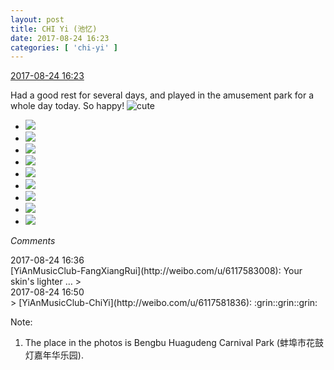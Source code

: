 ```yaml
---
layout: post
title: CHI Yi (池忆)
date: 2017-08-24 16:23
categories: [ 'chi-yi' ]
---
```


<div class="weibo-info">
  <a href="http://weibo.com/6117581836/FiAB5tPPo">2017-08-24 16:23</a>
</div>

Had a good rest for several days, and played in the amusement park for a whole day today. So happy! ![cute](http://img.t.sinajs.cn/t4/appstyle/expression/ext/normal/14/tza_org.gif)

<!-- more -->

<ul class="weibo-pic-list-3">
  <li class="weibo-pic">
    <a href="http://wx1.sinaimg.cn/mw690/006G0KuMly1fiuw1xh4erj30k00qonb1.jpg"><img src="//wx1.sinaimg.cn/thumb150/006G0KuMly1fiuw1xh4erj30k00qonb1.jpg" /></a>
  </li>
  <li class="weibo-pic">
    <a href="http://wx2.sinaimg.cn/mw690/006G0KuMly1fiuw1xu5k2j30k00qo7fm.jpg"><img src="//wx2.sinaimg.cn/thumb150/006G0KuMly1fiuw1xu5k2j30k00qo7fm.jpg" /></a>
  </li>
  <li class="weibo-pic">
    <a href="http://wx3.sinaimg.cn/mw690/006G0KuMly1fiuw1wmcjsj30qo0zk7u9.jpg"><img src="//wx3.sinaimg.cn/thumb150/006G0KuMly1fiuw1wmcjsj30qo0zk7u9.jpg" /></a>
  </li>
  <li class="weibo-pic">
    <a href="http://wx4.sinaimg.cn/mw690/006G0KuMly1fiuw1y9h4rj30qo0zktzs.jpg"><img src="//wx4.sinaimg.cn/thumb150/006G0KuMly1fiuw1y9h4rj30qo0zktzs.jpg" /></a>
  </li>
  <li class="weibo-pic">
    <a href="http://wx3.sinaimg.cn/mw690/006G0KuMly1fiuw1yvbjaj30zk0qo7wh.jpg"><img src="//wx3.sinaimg.cn/thumb150/006G0KuMly1fiuw1yvbjaj30zk0qo7wh.jpg" /></a>
  </li>
  <li class="weibo-pic">
    <a href="http://wx4.sinaimg.cn/mw690/006G0KuMly1fiuw1zevuqj30zk0qoqmx.jpg"><img src="//wx4.sinaimg.cn/thumb150/006G0KuMly1fiuw1zevuqj30zk0qoqmx.jpg" /></a>
  </li>
  <li class="weibo-pic">
    <a href="http://wx4.sinaimg.cn/mw690/006G0KuMly1fiuw1zvvbkj30zk0qo7wh.jpg"><img src="//wx4.sinaimg.cn/thumb150/006G0KuMly1fiuw1zvvbkj30zk0qo7wh.jpg" /></a>
  </li>
  <li class="weibo-pic">
    <a href="http://wx3.sinaimg.cn/mw690/006G0KuMly1fiuw20dx84j30qo0qodtz.jpg"><img src="//wx3.sinaimg.cn/thumb150/006G0KuMly1fiuw20dx84j30qo0qodtz.jpg" /></a>
  </li>
  <li class="weibo-pic">
    <a href="http://wx3.sinaimg.cn/mw690/006G0KuMly1fiuw20q12dj30k00k0qdo.jpg"><img src="//wx3.sinaimg.cn/thumb150/006G0KuMly1fiuw20q12dj30k00k0qdo.jpg" /></a>
  </li>
</ul>

*Comments*

<div class="weibo-info">2017-08-24 16:36</div>
[YiAnMusicClub-FangXiangRui](http://weibo.com/u/6117583008): Your skin's lighter …
> <div class="weibo-info">2017-08-24 16:50</div>
> [YiAnMusicClub-ChiYi](http://weibo.com/u/6117581836): :grin::grin::grin:

Note:
1. The place in the photos is Bengbu Huagudeng Carnival Park (蚌埠市花鼓灯嘉年华乐园).
